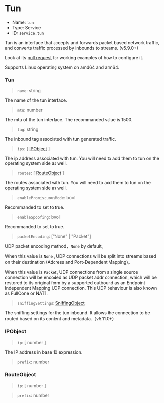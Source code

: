 # Tun
* Name: `tun`
* Type: Service
* ID: `service.tun`

Tun is an interface that accepts and forwards packet based network traffic, and converts traffic processed by inbounds to streams. (v5.9.0+)

Look at its [pull request](https://github.com/v2fly/v2ray-core/pull/2541) for working examples of how to configure it.

Supports Linux operating system on amd64 and arm64.

### Tun

> `name`: string

The name of the tun interface.

> `mtu`: number

The mtu of the tun interface. The recommanded value is 1500.

> `tag`: string

The inbound tag associated with tun generated traffic.

> `ips`: [ [IPObject](#ipobject) ]

The ip address associated with tun. You will need to add them to tun on the operating system side as well.

> `routes`: [ [RouteObject](#routeobject) ]

The routes associated with tun. You will need to add them to tun on the operating system side as well.

> `enablePromiscuousMode`: bool

Recommanded to set to true.

> `enableSpoofing`: bool

Recommanded to set to true.

> `packetEncoding`:  \["None" | "Packet"\]

UDP packet encoding method，`None` by default。

When this value is `None` , UDP connections will be split into streams based on their destination (Address and Port-Dependent Mapping)。

When this value is `Packet`, UDP connections from a single source connection will be encoded as UDP packet addr connection, which will be restored to its original form by a supported outbound as an Endpoint Independent Mapping UDP connection.
This UDP behaviour is also known as FullCone or NAT1.

> `sniffingSettings`: [SniffingObject](../inbounds.md/#sniffingobject)

The sniffing settings for the tun inbound. It allows the connection to be routed based on its content and metadata.（v5.11.0+）

### IPObject

> `ip`: [ number ]

The IP address in base 10 expression.

> `prefix`: number

### RouteObject

> `ip`: [ number ]

> `prefix`: number
